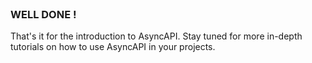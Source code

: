 
<br>

### WELL DONE !


That's it for the introduction to AsyncAPI. Stay tuned for more in-depth tutorials on how to use AsyncAPI in your projects.
